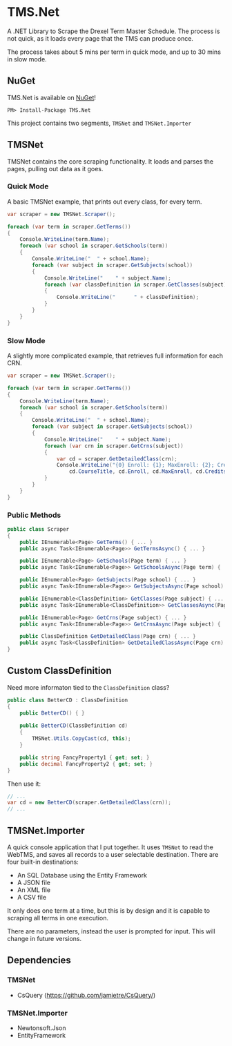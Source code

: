 # TMS.Net
A .NET Library to Scrape the Drexel Term Master Schedule. The process is not quick, as it loads every page that the TMS can produce once.

The process takes about 5 mins per term in quick mode, and up to 30 mins in slow mode.

## NuGet

TMS.Net is available on [NuGet](https://www.nuget.org/packages/TMS.Net/1.0.0)!

```
PM> Install-Package TMS.Net
```

This project contains two segments, `TMSNet` and `TMSNet.Importer`

## TMSNet

TMSNet contains the core scraping functionality. It loads and parses the pages, pulling out data as it goes.


### Quick Mode
A basic TMSNet example, that prints out every class, for every term.

```C#
var scraper = new TMSNet.Scraper();

foreach (var term in scraper.GetTerms())
{
    Console.WriteLine(term.Name);
    foreach (var school in scraper.GetSchools(term))
    {
        Console.WriteLine("  " + school.Name);
        foreach (var subject in scraper.GetSubjects(school))
        {
            Console.WriteLine("    " + subject.Name);
            foreach (var classDefinition in scraper.GetClasses(subject))
            {
                Console.WriteLine("      " + classDefinition);
            }
        }
    }
}
```

### Slow Mode
A slightly more complicated example, that retrieves full information for each CRN.

```C#
var scraper = new TMSNet.Scraper();

foreach (var term in scraper.GetTerms())
{
    Console.WriteLine(term.Name);
    foreach (var school in scraper.GetSchools(term))
    {
        Console.WriteLine("  " + school.Name);
        foreach (var subject in scraper.GetSubjects(school))
        {
            Console.WriteLine("    " + subject.Name);
            foreach (var crn in scraper.GetCrns(subject))
            {
                var cd = scraper.GetDetailedClass(crn);
                Console.WriteLine("{0} Enroll: {1}; MaxEnroll: {2}; Credits: {3}", 
                    cd.CourseTitle, cd.Enroll, cd.MaxEnroll, cd.Credits);
            } 
        }
    }
}
```

### Public Methods

```C#
public class Scraper
{
    public IEnumerable<Page> GetTerms() { ... }
    public async Task<IEnumerable<Page>> GetTermsAsync() { ... }

    public IEnumerable<Page> GetSchools(Page term) { ... }
    public async Task<IEnumerable<Page>> GetSchoolsAsync(Page term) { ... }

    public IEnumerable<Page> GetSubjects(Page school) { ... }
    public async Task<IEnumerable<Page>> GetSubjectsAsync(Page school) { ... }

    public IEnumerable<ClassDefinition> GetClasses(Page subject) { ... }
    public async Task<IEnumerable<ClassDefinition>> GetClassesAsync(Page subject) { ... }

    public IEnumerable<Page> GetCrns(Page subject) { ... }
    public async Task<IEnumerable<Page>> GetCrnsAsync(Page subject) { ... }

    public ClassDefinition GetDetailedClass(Page crn) { ... }
    public async Task<ClassDefinition> GetDetailedClassAsync(Page crn) { ... }
}
```


## Custom ClassDefinition

Need more informaton tied to the `ClassDefinition` class?

```C#
public class BetterCD : ClassDefinition
{
    public BetterCD() { }
    
    public BetterCD(ClassDefinition cd)
    {
        TMSNet.Utils.CopyCast(cd, this);
    }

    public string FancyProperty1 { get; set; }
    public decimal FancyProperty2 { get; set; }
}
```

Then use it:

```C#
// ...
var cd = new BetterCD(scraper.GetDetailedClass(crn));
// ...
```

## TMSNet.Importer

A quick console application that I put together. It uses `TMSNet` to read the WebTMS, and saves all records to a user selectable destination. There are four built-in destinations:

- An SQL Database using the Entity Framework
- A JSON file
- An XML file
- A CSV file

It only does one term at a time, but this is by design and it is capable to scraping all terms in one execution.

There are no parameters, instead the user is prompted for input. This will change in future versions.

## Dependencies

### TMSNet

- CsQuery (https://github.com/jamietre/CsQuery/)

### TMSNet.Importer

- Newtonsoft.Json
- EntityFramework
